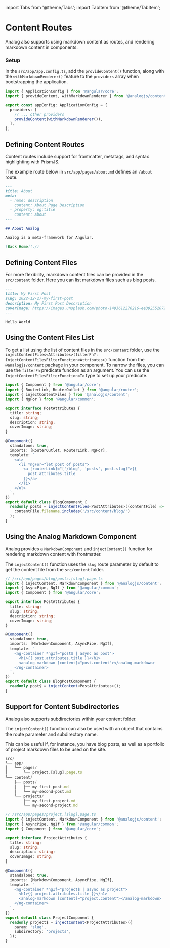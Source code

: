 import Tabs from '@theme/Tabs';
import TabItem from '@theme/TabItem';

# Content Routes

Analog also supports using markdown content as routes, and rendering markdown content in components.

### Setup

In the `src/app/app.config.ts`, add the `provideContent()` function, along with the `withMarkdownRenderer()` feature to the `providers` array when bootstrapping the application.

```ts
import { ApplicationConfig } from '@angular/core';
import { provideContent, withMarkdownRenderer } from '@analogjs/content';

export const appConfig: ApplicationConfig = {
  providers: [
    // ... other providers
    provideContent(withMarkdownRenderer()),
  ],
};
```

## Defining Content Routes

Content routes include support for frontmatter, metatags, and syntax highlighting with PrismJS.

The example route below in `src/app/pages/about.md` defines an `/about` route.

```md
---
title: About
meta:
  - name: description
    content: About Page Description
  - property: og:title
    content: About
---

## About Analog

Analog is a meta-framework for Angular.

[Back Home](./)
```

## Defining Content Files

For more flexibility, markdown content files can be provided in the `src/content` folder. Here you can list markdown files such as blog posts.

```md
---
title: My First Post
slug: 2022-12-27-my-first-post
description: My First Post Description
coverImage: https://images.unsplash.com/photo-1493612276216-ee3925520721?ixlib=rb-4.0.3&ixid=MnwxMjA3fDB8MHxwaG90by1wYWdlfHx8fGVufDB8fHx8&auto=format&fit=crop&w=464&q=80
---

Hello World
```

## Using the Content Files List

To get a list using the list of content files in the `src/content` folder, use the `injectContentFiles<Attributes>(filterFn?: InjectContentFilesFilterFunction<Attributes>)` function from the `@analogjs/content` package in your component. To narrow the files, you can use the `filterFn` predicate function as an argument. You can use the `InjectContentFilesFilterFunction<T>` type to set up your predicate.

```ts
import { Component } from '@angular/core';
import { RouterLink, RouterOutlet } from '@angular/router';
import { injectContentFiles } from '@analogjs/content';
import { NgFor } from '@angular/common';

export interface PostAttributes {
  title: string;
  slug: string;
  description: string;
  coverImage: string;
}

@Component({
  standalone: true,
  imports: [RouterOutlet, RouterLink, NgFor],
  template: `
    <ul>
      <li *ngFor="let post of posts">
        <a [routerLink]="['/blog', 'posts', post.slug]">{{
          post.attributes.title
        }}</a>
      </li>
    </ul>
  `,
})
export default class BlogComponent {
  readonly posts = injectContentFiles<PostAttributes>((contentFile) =>
    contentFile.filename.includes('/src/content/blog/')
  );
}
```

## Using the Analog Markdown Component

Analog provides a `MarkdownComponent` and `injectContent()` function for rendering markdown content with frontmatter.

The `injectContent()` function uses the `slug` route parameter by default to get the content file from the `src/content` folder.

```ts
// /src/app/pages/blog/posts.[slug].page.ts
import { injectContent, MarkdownComponent } from '@analogjs/content';
import { AsyncPipe, NgIf } from '@angular/common';
import { Component } from '@angular/core';

export interface PostAttributes {
  title: string;
  slug: string;
  description: string;
  coverImage: string;
}

@Component({
  standalone: true,
  imports: [MarkdownComponent, AsyncPipe, NgIf],
  template: `
    <ng-container *ngIf="post$ | async as post">
      <h1>{{ post.attributes.title }}</h1>
      <analog-markdown [content]="post.content"></analog-markdown>
    </ng-container>
  `,
})
export default class BlogPostComponent {
  readonly post$ = injectContent<PostAttributes>();
}
```

## Support for Content Subdirectories

Analog also supports subdirectories within your content folder.

The `injectContent()` function can also be used with an object that contains the route parameter and subdirectory name.

This can be useful if, for instance, you have blog posts, as well as a portfolio of project markdown files to be used on the site.

```ts
src/
└── app/
│   └── pages/
│       └── project.[slug].page.ts
└── content/
    ├── posts/
    │   ├── my-first-post.md
    │   └── my-second-post.md
    └── projects/
        ├── my-first-project.md
        └── my-second-project.md
```

```ts
// /src/app/pages/project.[slug].page.ts
import { injectContent, MarkdownComponent } from '@analogjs/content';
import { AsyncPipe, NgIf } from '@angular/common';
import { Component } from '@angular/core';

export interface ProjectAttributes {
  title: string;
  slug: string;
  description: string;
  coverImage: string;
}

@Component({
  standalone: true,
  imports: [MarkdownComponent, AsyncPipe, NgIf],
  template: `
    <ng-container *ngIf="project$ | async as project">
      <h1>{{ project.attributes.title }}</h1>
      <analog-markdown [content]="project.content"></analog-markdown>
    </ng-container>
  `,
})
export default class ProjectComponent {
  readonly project$ = injectContent<ProjectAttributes>({
    param: 'slug',
    subdirectory: 'projects',
  });
}
```
